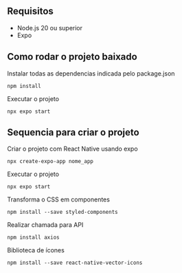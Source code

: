 ## Requisitos

* Node.js 20 ou superior
* Expo

## Como rodar o projeto baixado
Instalar todas as dependencias indicada pelo package.json
```
npm install
```

Executar o projeto
```
npx expo start
```


## Sequencia para criar o projeto
Criar o projeto com React Native usando expo
```
npx create-expo-app nome_app
```

Executar o projeto
```
npx expo start
```

Transforma o CSS em componentes
```
npm install --save styled-components
```

Realizar chamada para API
```
npm install axios
```

Biblioteca de ícones
```
npm install --save react-native-vector-icons
```